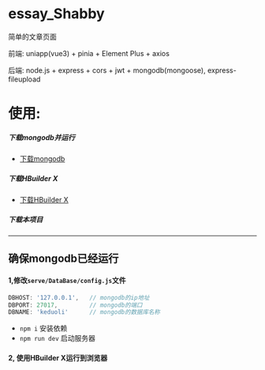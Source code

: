 # essay_Shabby

简单的文章页面

前端: uniapp(vue3) + pinia + Element Plus + axios

后端:     node.js + express + cors + jwt + mongodb(mongoose), express-fileupload



# 使用:

##### 下载mongodb并运行

+ [下载mongodb](https://www.mongodb.com/)

##### 下载HBuilder X

+ [下载HBuilder X](https://www.dcloud.io/hbuilderx.html?lang=zh)

##### 下载本项目

------

## **确保mongodb已经运行**

#### 1,修改`serve/DataBase/config.js`文件

```js
DBHOST: '127.0.0.1',   // mongodb的ip地址
DBPORT: 27017,		   // mongodb的端口
DBNAME: 'keduoli'      // mongodb的数据库名称
```

+ `npm i` 安装依赖
+ `npm run dev` 启动服务器

#### 2, 使用HBuilder X运行到浏览器




